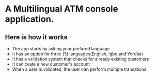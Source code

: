 # A Multilingual ATM console application.
## Here is how it works
* The app starts by asking your prefared language
* It has an option for three (3) languages(English, Igbo and Yoruba)
* It has a validation system that checks for already existing customers
* It can ceate a new customer's account
* When a user is validated, the user can perform multiple transations
